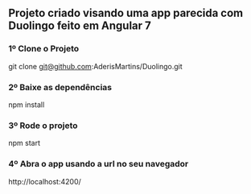 ## Projeto criado visando uma app parecida com Duolingo feito em Angular 7

### 1º Clone o Projeto
 git clone git@github.com:AderisMartins/Duolingo.git

### 2º Baixe as dependências
 npm install

### 3º Rode o projeto
 npm start
 
### 4º Abra o app usando a url no seu navegador
 http://localhost:4200/
